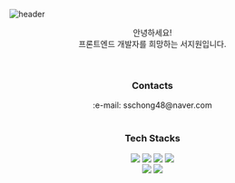 ![header](https://capsule-render.vercel.app/api?type=waving&color=FFDA33&height=300&section=header&text=Welcome&desc=jiwon's%20GitHub%20Profile&descAlignY=62&fontSize=70&fontColor=ffffff&animation=scaleIn)

<div align='center'>
  <p>
    안녕하세요! <br/>
    프론트엔드 개발자를 희망하는 서지원입니다.
  </p>
  <br/>
  
  <h3>Contacts</h3>
  :e-mail: sschong48@naver.com
  <br/><br/>
  
  <h3>Tech Stacks</h3>
  <img src="https://img.shields.io/badge/HTML5-E34F26?style=for-the-badge&logo=HTML5&logoColor=white"> <img src="https://img.shields.io/badge/CSS3-1572B6?style=for-the-badge&logo=CSS3&logoColor=white"> <img src="https://img.shields.io/badge/JavaScript-F7DF1E?style=for-the-badge&logo=JavaScript&logoColor=white"> <img src="https://img.shields.io/badge/React-61DAFB?style=for-the-badge&logo=React&logoColor=white">
  <br/> <img src="https://img.shields.io/badge/MySQL-4479A1?style=for-the-badge&logo=MySQL&logoColor=white"> <img src="https://img.shields.io/badge/Node.js-339933?style=for-the-badge&logo=Node.js&logoColor=white">
  
</div>
